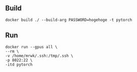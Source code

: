 
## Build
`docker build ./ --build-arg PASSWORD=hogehoge -t pytorch`

## Run 
```
docker run --gpus all \
--rm \
-v /home/mrwk/.ssh:/tmp/.ssh \
-p 8022:22 \
-itd pytorch
```
